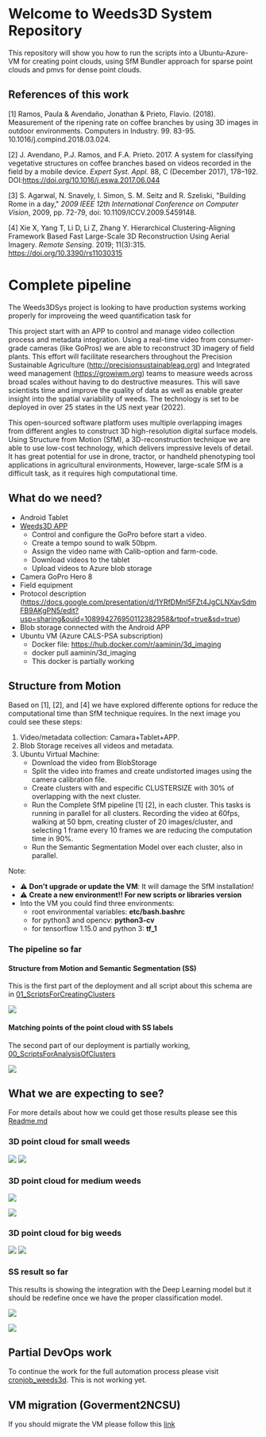 # Welcome to Weeds3D System Repository

This repository will show you how to run the scripts into a Ubuntu-Azure-VM for creating point clouds, using SfM Bundler approach for sparse point clouds and pmvs for dense point clouds. 

## References of this work


[1] Ramos, Paula & Avendaño, Jonathan & Prieto, Flavio. (2018). Measurement of the ripening rate on coffee branches by using 3D images in outdoor environments. Computers in Industry. 99. 83-95. 10.1016/j.compind.2018.03.024.

[2] J. Avendano, P.J. Ramos, and F.A. Prieto. 2017. A system for classifying vegetative structures on coffee branches based on videos recorded in the field by a mobile device. _Expert Syst. Appl._ 88, C (December 2017), 178–192. DOI:https://doi.org/10.1016/j.eswa.2017.06.044

[3] S. Agarwal, N. Snavely, I. Simon, S. M. Seitz and R. Szeliski, "Building Rome in a day," _2009 IEEE 12th International Conference on Computer Vision_, 2009, pp. 72-79, doi: 10.1109/ICCV.2009.5459148.

[4] Xie X, Yang T, Li D, Li Z, Zhang Y. Hierarchical Clustering-Aligning Framework Based Fast Large-Scale 3D Reconstruction Using Aerial Imagery. _Remote Sensing_. 2019; 11(3):315. https://doi.org/10.3390/rs11030315

# Complete pipeline

The Weeds3DSys project is looking to have production systems working properly for improveing the weed quantification task for 

This project start with an APP to control and manage video collection process and metadata integration. Using  a real-time video from consumer-grade cameras (like GoPros) we are able to reconstruct 3D imagery of field plants.  This effort will facilitate  researchers throughout the Precision Sustainable Agriculture (http://precisionsustainableag.org) and Integrated weed management (https://growiwm.org) teams to measure weeds across broad  scales without having to do destructive measures. This will save scientists time and improve the  quality of data as well as enable greater insight into the spatial variability of weeds. The  technology is set to be deployed in over 25 states in the US next year (2022).

This open-sourced software platform uses multiple overlapping images from different angles to construct 3D high-resolution digital surface models. Using Structure from Motion (SfM), a 3D-reconstruction technique we are able to use low-cost technology, which delivers impressive levels of detail. It has great potential for use in drone, tractor, or handheld phenotyping tool applications in agricultural environments, However, large-scale SfM is a difficult task, as it requires high computational time.

## What do we need?

- Android Tablet
- [Weeds3D APP](https://github.com/precision-sustainable-ag/Weeds3D-APP-VM/tree/master/APP)
	- Control and configure the GoPro before start a video.
	- Create a tempo sound to walk 50bpm.
	- Assign the video name with Calib-option and farm-code.
	- Download videos to the tablet
	- Upload videos to Azure blob storage
- Camera GoPro Hero 8
- Field equipment
- Protocol description (https://docs.google.com/presentation/d/1YRfDMnI5FZt4JgCLNXavSdmFB9AKgPN5/edit?usp=sharing&ouid=108994276950112382958&rtpof=true&sd=true)
- Blob storage connected with the Android APP
- Ubuntu VM (Azure CALS-PSA subscription) 
	- Docker file: https://hub.docker.com/r/aaminin/3d_imaging
	- docker pull aaminin/3d_imaging
	- This docker is partially working

## Structure from Motion

Based on [1], [2], and [4] we have explored differente options for reduce the computational time than SfM technique requires. In the next image you could see these steps:

1) Video/metadata collection: Camara+Tablet+APP.
2) Blob Storage receives all videos and metadata.
3) Ubuntu Virtual Machine:
	- Download the video from BlobStorage
	- Split the video into frames and create undistorted images using the camera calibration file.
	- Create clusters with and especific CLUSTERSIZE with 30% of overlapping with the next cluster.
	- Run the Complete SfM pipeline [1] [2], in each cluster. This tasks is running in parallel for all clusters. Recording the video at 60fps, walking at 50 bpm, creating cluster of 20 images/cluster, and selecting 1 frame every 10 frames we are reducing the computation time in 90%.
	- Run the Semantic Segmentation Model over each cluster, also in parallel.
	
Note: 
- :warning: **Don't upgrade or update the VM**: It will damage the SfM installation!
- :warning: **Create a new environment!! For new scripts or libraries version**
- Into the VM you could find three environments:
	- root environmental variables: **etc/bash.bashrc**
	- for python3 and opencv: **python3-cv**
	- for tensorflow 1.15.0 and python 3: **tf_1**

### The pipeline so far

#### Structure from Motion and Semantic Segmentation (SS)
This is the first part of the deployment and all script about this schema are in [01_ScriptsForCreatingClusters](https://github.com/precision-sustainable-ag/Weeds3D-APP-VM/tree/master/01_ScriptsForCreatingClusters)

![](https://lh4.googleusercontent.com/2LDdM7vl5IU3USp6xfXdvYsFoF2y8aAnZ9AmH8yiWsvGUCOIr6uuFkHarmtJgTwdoe_R0v4OisI7ejmyoOD_RFDmG2GX9BasAgoD2G75wb0Vm6zUpTuiVuMeMuA7V93JIaHbf8bx=s0)

#### Matching points of the point cloud with SS labels

The second part of our deployment is partially working, [00_ScriptsForAnalysisOfClusters](https://github.com/precision-sustainable-ag/Weeds3D-APP-VM/tree/master/00_ScriptsForAnalysisOfClusters)

![](https://lh6.googleusercontent.com/D_lyWFlsJysd_P5FBtJStj5_7tVulrXD-Zmhl60fYP4RAmGdOs14PTalMK0BAlsWtz5ZGFQRkGvZEXqJNHqp0ChdMV9KGY9NtC36fMYK5PEO4TwzxGhFuzv4tVlc-u51f9RAk1ZP=s0)

## What we are expecting to see?

For more details about how we could get those results please see this [Readme.md](https://github.com/precision-sustainable-ag/Weeds3D-APP-VM/blob/master/README.md)

### 3D point cloud for small weeds
![](https://lh6.googleusercontent.com/5IRAd5rGZPTzngk4Lx-4hlbszb5qy5NkJgwVBSHCmJyD0OVmm1KnYt7VCr_66vSuVmlHwzfB8JnjXxGN2Cz4y83cGX69QlKEdhDGZtvHimQYtV7wDlZ-s74vmel1npmqTXtNCdL6=s0)
![](https://lh5.googleusercontent.com/yI6nZowzJ9TvRCtQ1Ki1n_XkeX0qrhjb9BDQXn5VFGUR3QeFRKn7AOJo9GmsYlUVqwdQ0AWu4lAFcYp7Aqxnnch1lpm2gDcxaYjW4bZMAK_3m0Wn6E8joGE78gGmbpCcRIhqPyIz=s0)

### 3D point cloud for medium weeds
![](https://lh3.googleusercontent.com/HAH8weRzeSHPd0quxX6_9sgLUxGXnXamoa71I5Q5EXZRfzBWB39fMAbBtcQ0_Pp1zc2u0ioTy_cKSAFjXd1xpwPh7mOrskXjCRD3hajIcrH_dXAXeDW_0ilw9HB-21m40mrjf8qb=s0)

![](https://lh6.googleusercontent.com/aVn7SuqHuZr4do5YoScN8Jtp4dWzzzBEmGJxWh4iS0dyzbm6Xpz0ypfr6yeRL6sO3Wt6rdMlNBmReJSLtqiZEeFxkpXHLJFlINgzUIPyAlBv1OaRChevlEquozMM8Xj1Z-22DcC4=s0)

### 3D point cloud for big weeds
![](https://lh5.googleusercontent.com/TCjbk0Cq61hWBuTL_fENpq2HATu2Nlo6kVrs8ai1aYVH8xAacuxFaQJILA5xm5ZgL2ZIBI0tIsHaXpYx3qfcDPZPtK_3VNasdLkF14q1n189Dmk-WN_q9tSF0oBobX6R3ihDo2RY=s0)
![](https://lh4.googleusercontent.com/D_b6noe4mvmebcDW8HGp41dsg7Jrc3d5Fem7gRQ9-3PoW9ZEG5jN16rd-cZLgni2jKA-ZftjjSY-lh_o7TrXJ94z0MzHCR2XROFkqTu57v-iEJzFkUUdiQm8DcsS_RiFrAoQeaaF=s0)



### SS result so far 
This results is showing the integration with the Deep Learning model but it should be redefine once we have the proper classification model.

![](https://lh5.googleusercontent.com/DXHADKZZG8OJ2VPiDFAW6SnOmMfW5HFCImq3zgyOq_wYlcan-Anmvo8Qzt8kX0Diile0uF7CuyFKuvv6v5NE1BCvDiqS038g-Lv_GsA8aPTyHJ1JLs5rhIFI1d91fMI9ByZUK3ic=s0)

![](https://lh4.googleusercontent.com/e8xxpypBaQz8ECwqnGA7ADt1AuuFDdwxRUfqYPn_tLcjAfvpyvaOOxU6ajm7gGm8hnjyjBuVbRfBETnUwv51XqAM2kUogeqCi5Yr_DIe8c6PE03TO_thnrP80F3s243tDq4_KmQg=s0)

## Partial DevOps work

To continue the work for the full automation process please visit [cronjob_weeds3d](https://github.com/precision-sustainable-ag/Weeds3D-APP-VM/tree/master/cronjob_weeds3d). This is not working yet.

## VM migration (Goverment2NCSU)

If you should migrate the VM please follow this [link](https://github.com/precision-sustainable-ag/Weeds3D-APP-VM/tree/master/Migration%20Gov2NCSU)
